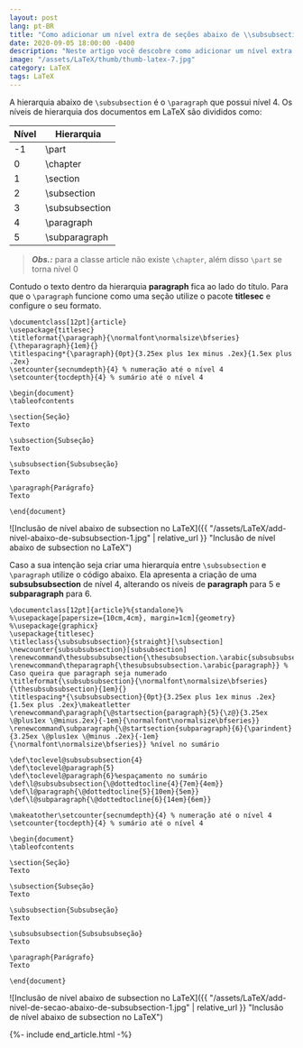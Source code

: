 ```yaml
---
layout: post
lang: pt-BR
title: "Como adicionar um nível extra de seções abaixo de \\subsubsection - LaTeX"
date: 2020-09-05 18:00:00 -0400
description: "Neste artigo você descobre como adicionar um nível extra de seções abaixo de \\subsubsection no LaTeX"
image: "/assets/LaTeX/thumb/thumb-latex-7.jpg"
category: LaTeX
tags: LaTeX
---
```


A hierarquia abaixo de `\subsubsection` é o `\paragraph` que possui nível 4. Os níveis de hierarquia dos documentos em LaTeX são divididos como:

| Nível | Hierarquia     |
| ----- | -------------- |
| -1    | \part          |
| 0     | \chapter       |
| 1     | \section       |
| 2     | \subsection    |
| 3     | \subsubsection |
| 4     | \paragraph     |
| 5     | \subparagraph  |

> **_Obs.:_** para a classe article não existe `\chapter`, além disso `\part` se torna nível 0

Contudo o texto dentro da hierarquia **paragraph** fica ao lado do título. Para que o `\paragraph` funcione como uma seção utilize o pacote **titlesec** e configure o seu formato.

```TeX
\documentclass[12pt]{article}
\usepackage{titlesec}
\titleformat{\paragraph}{\normalfont\normalsize\bfseries}{\theparagraph}{1em}{}
\titlespacing*{\paragraph}{0pt}{3.25ex plus 1ex minus .2ex}{1.5ex plus .2ex}
\setcounter{secnumdepth}{4} % numeração até o nível 4
\setcounter{tocdepth}{4} % sumário até o nível 4

\begin{document}
\tableofcontents

\section{Seção}
Texto

\subsection{Subseção}
Texto

\subsubsection{Subsubseção}
Texto

\paragraph{Parágrafo}
Texto

\end{document}
```

![Inclusão de nível abaixo de subsection no LaTeX]({{ "/assets/LaTeX/add-nivel-abaixo-de-subsubsection-1.jpg" | relative_url }} "Inclusão de nível abaixo de subsection no LaTeX")

Caso a sua intenção seja criar uma hierarquia entre `\subsubsection` e `\paragraph` utilize o código abaixo. Ela apresenta a criação de uma **subsubsubsection** de nível 4, alterando os níveis de **paragraph** para 5 e **subparagraph** para 6.

```TeX
\documentclass[12pt]{article}%{standalone}%
%\usepackage[papersize={10cm,4cm}, margin=1cm]{geometry}
%\usepackage{graphicx}
\usepackage{titlesec}
\titleclass{\subsubsubsection}{straight}[\subsection]
\newcounter{subsubsubsection}[subsubsection]
\renewcommand\thesubsubsubsection{\thesubsubsection.\arabic{subsubsubsection}}
\renewcommand\theparagraph{\thesubsubsubsection.\arabic{paragraph}} % Caso queira que paragraph seja numerado
\titleformat{\subsubsubsection}{\normalfont\normalsize\bfseries}{\thesubsubsubsection}{1em}{}
\titlespacing*{\subsubsubsection}{0pt}{3.25ex plus 1ex minus .2ex}{1.5ex plus .2ex}\makeatletter
\renewcommand\paragraph{\@startsection{paragraph}{5}{\z@}{3.25ex \@plus1ex \@minus.2ex}{-1em}{\normalfont\normalsize\bfseries}}
\renewcommand\subparagraph{\@startsection{subparagraph}{6}{\parindent}{3.25ex \@plus1ex \@minus .2ex}{-1em}{\normalfont\normalsize\bfseries}} %nível no sumário

\def\toclevel@subsubsubsection{4}
\def\toclevel@paragraph{5}
\def\toclevel@paragraph{6}%espaçamento no sumário
\def\l@subsubsubsection{\@dottedtocline{4}{7em}{4em}}
\def\l@paragraph{\@dottedtocline{5}{10em}{5em}}
\def\l@subparagraph{\@dottedtocline{6}{14em}{6em}}

\makeatother\setcounter{secnumdepth}{4} % numeração até o nível 4
\setcounter{tocdepth}{4} % sumário até o nível 4

\begin{document}
\tableofcontents

\section{Seção}
Texto

\subsection{Subseção}
Texto

\subsubsection{Subsubseção}
Texto

\subsubsubsection{Subsubsubseção}
Texto

\paragraph{Parágrafo}
Texto

\end{document}
```

![Inclusão de nível abaixo de subsection no LaTeX]({{ "/assets/LaTeX/add-nivel-de-secao-abaixo-de-subsubsection-1.jpg" | relative_url }} "Inclusão de nível abaixo de subsection no LaTeX")

{%- include end_article.html -%}
